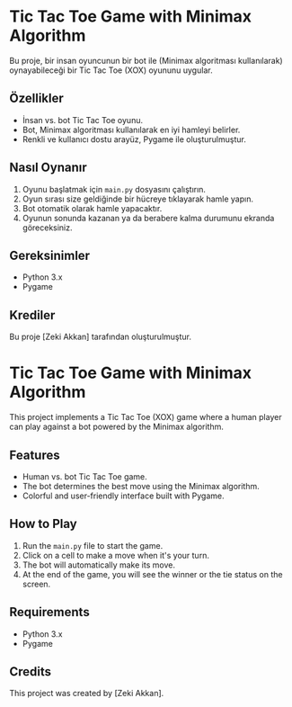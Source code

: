 # Tic Tac Toe Game with Minimax Algorithm

Bu proje, bir insan oyuncunun bir bot ile (Minimax algoritması kullanılarak) oynayabileceği bir Tic Tac Toe (XOX) oyununu uygular.

## Özellikler

- İnsan vs. bot Tic Tac Toe oyunu.
- Bot, Minimax algoritması kullanılarak en iyi hamleyi belirler.
- Renkli ve kullanıcı dostu arayüz, Pygame ile oluşturulmuştur.

## Nasıl Oynanır

1. Oyunu başlatmak için `main.py` dosyasını çalıştırın.
2. Oyun sırası size geldiğinde bir hücreye tıklayarak hamle yapın.
3. Bot otomatik olarak hamle yapacaktır.
4. Oyunun sonunda kazanan ya da berabere kalma durumunu ekranda göreceksiniz.

## Gereksinimler

- Python 3.x
- Pygame

## Krediler

Bu proje [Zeki Akkan] tarafından oluşturulmuştur.

# Tic Tac Toe Game with Minimax Algorithm

This project implements a Tic Tac Toe (XOX) game where a human player can play against a bot powered by the Minimax algorithm.

## Features

- Human vs. bot Tic Tac Toe game.
- The bot determines the best move using the Minimax algorithm.
- Colorful and user-friendly interface built with Pygame.

## How to Play

1. Run the `main.py` file to start the game.
2. Click on a cell to make a move when it's your turn.
3. The bot will automatically make its move.
4. At the end of the game, you will see the winner or the tie status on the screen.

## Requirements

- Python 3.x
- Pygame

## Credits

This project was created by [Zeki Akkan].
